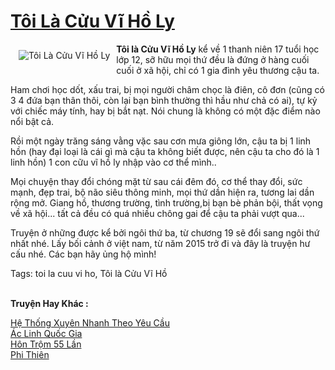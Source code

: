 <a href="https://utruyen.com/toi-la-cuu-vi-ho-ly/4240/" title="Tôi Là Cửu Vĩ Hồ Ly"><h1>Tôi Là Cửu Vĩ Hồ Ly</h1></a><div style="display:table"><img align="right" style="float: left; padding: 10px;" src="https://utruyen.com/images/story/200x260/toi-la-cuu-vi-ho-ly.jpg" alt="Tôi Là Cửu Vĩ Hồ Ly"><b>Tôi là Cửu Vĩ Hồ Ly</b> kể về 1 thanh niên 17 tuổi học lớp 12, sỡ hữu mọi thứ đều là đứng ở hàng cuối cuối ở xã hội, chỉ có 1 gia đình yêu thương cậu ta.<p></p>Ham chơi học dốt, xấu trai, bị mọi người châm chọc là điên, cô đơn (cũng có 3 4 đứa bạn thân thôi, còn lại bạn bình thường thì hầu như chả có ai), tự kỷ với chiếc máy tính, hay bị bắt nạt. Nói chung là không có một đặc điểm nào nổi bật cả.<p></p>Rồi một ngày trăng sáng vằng vặc sau cơn mưa giông lớn, cậu ta bị 1 linh hồn (hay đại loại là cái gì mà cậu ta không biết được, nên cậu ta cho đó là 1 linh hồn) 1 con cữu vĩ hồ ly nhập vào cơ thể mình..<p></p>Mọi chuyện thay đổi chóng mặt từ sau cái đêm đó, cơ thể thay đổi, sức mạnh, đẹp trai, bộ não siêu thông minh, mọi thứ dần hiện ra, tương lai dần rộng mở. Giang hồ, thương trường, tình trường,bị bạn bè phản bội, thất vọng về xã hội... tất cả đều có quá nhiều chông gai để cậu ta phải vượt qua... <p></p>Truyện ở những được kể bởi ngôi thứ ba, từ chương 19 sẽ đổi sang ngôi thứ nhất nhé. Lấy bối cảnh ở việt nam, từ năm 2015 trở đi và đây là truyện hư cấu nhé. Các bạn hãy ủng hộ mình!<p></p>Tags: toi la cuu vi ho, Tôi là Cửu Vĩ Hồ</div><p><br><b>Truyện Hay Khác :</b></p><a href="https://utruyen.com/he-thong-xuyen-nhanh-theo-yeu-cau/17561/" alt="Hệ Thống Xuyên Nhanh Theo Yêu Cầu">Hệ Thống Xuyên Nhanh Theo Yêu Cầu</a><br/><a href="https://truyenngontinhay.wordpress.com/2019/10/03/ac-linh-quoc-gia/" alt="Ác Linh Quốc Gia">Ác Linh Quốc Gia</a><br/><a href="https://github.com/quanluxury/truyenhot/tree/master/truyenhay/5907/" alt="Hôn Trộm 55 Lần">Hôn Trộm 55 Lần</a><br/><a href="https://truyenhot2020.wordpress.com/2019/12/11/phi-thien/" alt="Phi Thiên">Phi Thiên</a><br/>